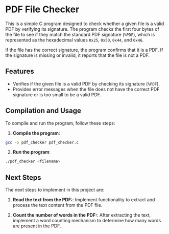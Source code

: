 
# PDF File Checker

This is a simple C program designed to check whether a given file is a valid PDF by verifying its signature. The program checks the first four bytes of the file to see if they match the standard PDF signature (`%PDF`), which is represented as the hexadecimal values `0x25`, `0x50`, `0x44`, and `0x46`.

If the file has the correct signature, the program confirms that it is a PDF. If the signature is missing or invalid, it reports that the file is not a PDF.

## Features

- Verifies if the given file is a valid PDF by checking its signature (`%PDF`).
- Provides error messages when the file does not have the correct PDF signature or is too small to be a valid PDF.

## Compilation and Usage

To compile and run the program, follow these steps:

1. **Compile the program**:

```bash
gcc -o pdf_checker pdf_checker.c
```
2. **Run the program**:
   
```bash
./pdf_checker <filename>
```
## Next Steps
The next steps to implement in this project are:

1. **Read the text from the PDF:**:
Implement functionality to extract and process the text content from the PDF file.

2. **Count the number of words in the PDF:**:
After extracting the text, implement a word counting mechanism to determine how many words are present in the PDF.

